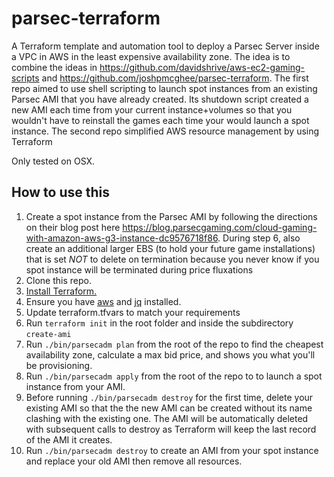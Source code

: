 # parsec-terraform
A Terraform template and automation tool to deploy a Parsec Server inside a VPC in AWS in the least expensive availability zone. The idea is to combine the ideas in <https://github.com/davidshrive/aws-ec2-gaming-scripts> and <https://github.com/joshpmcghee/parsec-terraform>. The first repo aimed to use shell scripting to launch spot instances from an existing Parsec AMI that you have already created. Its shutdown script created a new AMI each time from your current instance+volumes so that you wouldn't have to reinstall the games each time your would launch a spot instance. The second repo simplified AWS resource management by using Terraform

Only tested on OSX.

## How to use this
1. Create a spot instance from the Parsec AMI by following the directions on their blog post here <https://blog.parsecgaming.com/cloud-gaming-with-amazon-aws-g3-instance-dc9576718f86>. During step 6, also create an additional larger EBS (to hold your future game installations) that is set *NOT* to delete on termination because you never know if you spot instance will be terminated during price fluxations
2. Clone this repo.
3. [Install Terraform.](https://www.terraform.io/intro/getting-started/install.html)
4. Ensure you have [aws](https://docs.aws.amazon.com/cli/latest/userguide/installing.html) and [jq](https://stedolan.github.io/jq/download/) installed.
5. Update terraform.tfvars to match your requirements
6. Run `terraform init` in the root folder and inside the subdirectory `create-ami`
7. Run `./bin/parsecadm plan` from the root of the repo to find the cheapest availability zone, calculate a max bid price, and shows you what you'll be provisioning.
8. Run `./bin/parsecadm apply` from the root of the repo to to launch a spot instance from your AMI.
9. Before running `./bin/parsecadm destroy` for the first time, delete your existing AMI so that the the new AMI can be created without its name clashing with the existing one. The AMI will be automatically deleted with subsequent calls to destroy as Terraform will keep the last record of the AMI it creates. 
10. Run `./bin/parsecadm destroy` to create an AMI from your spot instance and replace your old AMI then remove all resources.

